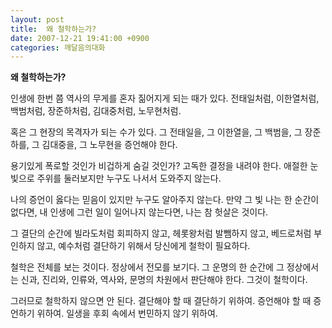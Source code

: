```yaml
---
layout: post
title:  왜 철학하는가?
date: 2007-12-21 19:41:00 +0900
categories: 깨달음의대화
---
```

**왜 철학하는가?**

인생에 한번 쯤 역사의 무게를 혼자 짊어지게 되는 때가 있다. 전태일처럼, 이한열처럼, 백범처럼, 장준하처럼, 김대중처럼, 노무현처럼. 

혹은 그 현장의 목격자가 되는 수가 있다. 그 전태일을, 그 이한열을, 그 백범을, 그 장준하를, 그 김대중을, 그 노무현을 증언해야 한다. 

용기있게 폭로할 것인가 비겁하게 숨길 것인가? 고독한 결정을 내려야 한다. 애절한 눈빛으로 주위를 둘러보지만 누구도 나서서 도와주지 않는다. 

나의 증언이 옳다는 믿음이 있지만 누구도 알아주지 않는다. 만약 그 빛 나는 한 순간이 없다면, 내 인생에 그런 일이 일어나지 않는다면, 나는 참 헛살은 것이다. 

그 결단의 순간에 빌라도처럼 회피하지 않고, 헤롯왕처럼 발뺌하지 않고, 베드로처럼 부인하지 않고, 예수처럼 결단하기 위해서 당신에게 철학이 필요하다.

철학은 전체를 보는 것이다. 정상에서 전모를 보기다. 그 운명의 한 순간에 그 정상에서는 신과, 진리와, 인류와, 역사와, 문명의 차원에서 판단해야 한다. 그것이 철학이다.

그러므로 철학하지 않으면 안 된다. 결단해야 할 때 결단하기 위하여. 증언해야 할 때 증언하기 위하여. 일생을 후회 속에서 번민하지 않기 위하여.